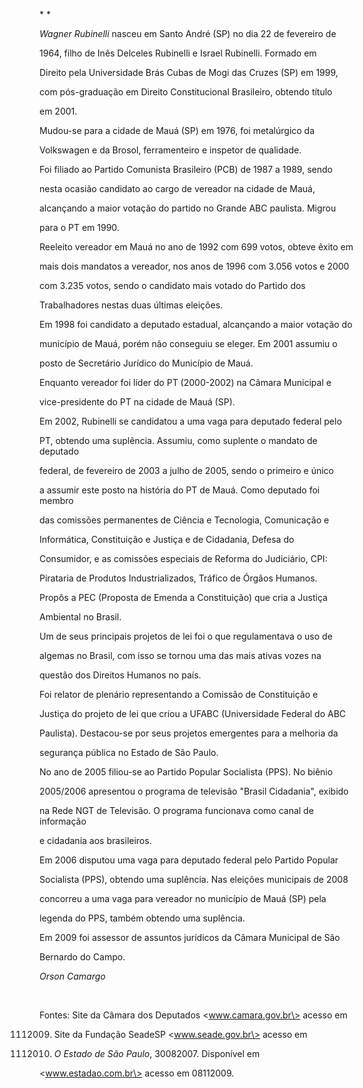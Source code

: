 

* *



*Wagner Rubinelli* nasceu em Santo André (SP) no dia 22 de fevereiro de

1964, filho de Inês Delceles Rubinelli e Israel Rubinelli. Formado em

Direito pela Universidade Brás Cubas de Mogi das Cruzes (SP) em 1999,

com pós-graduação em Direito Constitucional Brasileiro, obtendo título

em 2001.



Mudou-se para a cidade de Mauá (SP) em 1976, foi metalúrgico da

Volkswagen e da Brosol, ferramenteiro e inspetor de qualidade.



Foi filiado ao Partido Comunista Brasileiro (PCB) de 1987 a 1989, sendo

nesta ocasião candidato ao cargo de vereador na cidade de Mauá,

alcançando a maior votação do partido no Grande ABC paulista. Migrou

para o PT em 1990.



Reeleito vereador em Mauá no ano de 1992 com 699 votos, obteve êxito em

mais dois mandatos a vereador, nos anos de 1996 com 3.056 votos e 2000

com 3.235 votos, sendo o candidato mais votado do Partido dos

Trabalhadores nestas duas últimas eleições.



Em 1998 foi candidato a deputado estadual, alcançando a maior votação do

município de Mauá, porém não conseguiu se eleger. Em 2001 assumiu o

posto de Secretário Jurídico do Município de Mauá.



Enquanto vereador foi líder do PT (2000-2002) na Câmara Municipal e

vice-presidente do PT na cidade de Mauá (SP).



Em 2002, Rubinelli se candidatou a uma vaga para deputado federal pelo

PT, obtendo uma suplência. Assumiu, como suplente o mandato de deputado

federal, de fevereiro de 2003 a julho de 2005, sendo o primeiro e único

a assumir este posto na história do PT de Mauá. Como deputado foi membro

das comissões permanentes de Ciência e Tecnologia, Comunicação e

Informática, Constituição e Justiça e de Cidadania, Defesa do

Consumidor, e as comissões especiais de Reforma do Judiciário, CPI:

Pirataria de Produtos Industrializados, Tráfico de Órgãos Humanos.

Propôs a PEC (Proposta de Emenda a Constituição) que cria a Justiça

Ambiental no Brasil.



Um de seus principais projetos de lei foi o que regulamentava o uso de

algemas no Brasil, com isso se tornou uma das mais ativas vozes na

questão dos Direitos Humanos no país.



Foi relator de plenário representando a Comissão de Constituição e

Justiça do projeto de lei que criou a UFABC (Universidade Federal do ABC

Paulista). Destacou-se por seus projetos emergentes para a melhoria da

segurança pública no Estado de São Paulo.



No ano de 2005 filiou-se ao Partido Popular Socialista (PPS). No biênio

2005/2006 apresentou o programa de televisão "Brasil Cidadania", exibido

na Rede NGT de Televisão. O programa funcionava como canal de informação

e cidadania aos brasileiros.



Em 2006 disputou uma vaga para deputado federal pelo Partido Popular

Socialista (PPS), obtendo uma suplência. Nas eleições municipais de 2008

concorreu a uma vaga para vereador no município de Mauá (SP) pela

legenda do PPS, também obtendo uma suplência.



Em 2009 foi assessor de assuntos jurídicos da Câmara Municipal de São

Bernardo do Campo.



*Orson Camargo*



 



Fontes: Site da Câmara dos Deputados \<www.camara.gov.br\> acesso em

01112009. Site da Fundação SeadeSP \<www.seade.gov.br\> acesso em

30112009. *O Estado de São Paulo*, 30082007. Disponível em

\<www.estadao.com.br\> acesso em 08112009.



 



 

